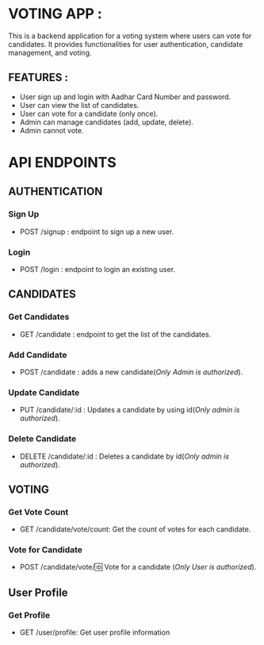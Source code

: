 # **VOTING APP** :

This is a backend application for a voting system where users can vote for candidates. It provides functionalities for user authentication, candidate management, and voting.

## FEATURES :

- User sign up and login with Aadhar Card Number and password.
- User can view the list of candidates.
- User can vote for a candidate (only once).
- Admin can manage candidates (add, update, delete).
- Admin cannot vote.

# **API ENDPOINTS**

## AUTHENTICATION

### Sign Up

- POST /signup : endpoint to sign up a new user.

### Login

- POST /login : endpoint to login an existing user.

## CANDIDATES

### Get Candidates

- GET /candidate : endpoint to get the list of the candidates.

### Add Candidate

- POST /candidate : adds a new candidate(_Only Admin is authorized_).

### Update Candidate

- PUT /candidate/:id : Updates a candidate by using id(_Only admin is authorized_).

### Delete Candidate

- DELETE /candidate/:id : Deletes a candidate by id(_Only admin is authorized_).

## VOTING

### Get Vote Count

- GET /candidate/vote/count: Get the count of votes for each candidate.

### Vote for Candidate

- POST /candidate/vote/:id: Vote for a candidate (_Only User is authorized_).

## User Profile

### Get Profile

- GET /user/profile: Get user profile information
